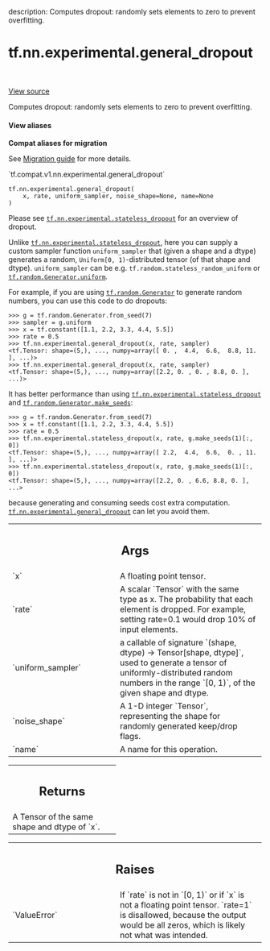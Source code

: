 description: Computes dropout: randomly sets elements to zero to prevent overfitting.

<div itemscope itemtype="http://developers.google.com/ReferenceObject">
<meta itemprop="name" content="tf.nn.experimental.general_dropout" />
<meta itemprop="path" content="Stable" />
</div>

# tf.nn.experimental.general_dropout

<!-- Insert buttons and diff -->

<table class="tfo-notebook-buttons tfo-api nocontent" align="left">

</table>

<a target="_blank" class="external" href="/code/stable/tensorflow/python/ops/nn_ops.py">View source</a>



Computes dropout: randomly sets elements to zero to prevent overfitting.


<section class="expandable">
  <h4 class="showalways">View aliases</h4>
  <p>
<b>Compat aliases for migration</b>
<p>See
<a href="https://www.tensorflow.org/guide/migrate">Migration guide</a> for
more details.</p>
<p>`tf.compat.v1.nn.experimental.general_dropout`</p>
</p>
</section>

<pre class="devsite-click-to-copy prettyprint lang-py tfo-signature-link">
<code>tf.nn.experimental.general_dropout(
    x, rate, uniform_sampler, noise_shape=None, name=None
)
</code></pre>



<!-- Placeholder for "Used in" -->

Please see <a href="../../../tf/nn/experimental/stateless_dropout.md"><code>tf.nn.experimental.stateless_dropout</code></a> for an overview
of dropout.

Unlike <a href="../../../tf/nn/experimental/stateless_dropout.md"><code>tf.nn.experimental.stateless_dropout</code></a>, here you can supply a
custom sampler function `uniform_sampler` that (given a shape and a
dtype) generates a random, `Uniform[0, 1)`-distributed tensor (of
that shape and dtype).  `uniform_sampler` can be
e.g. `tf.random.stateless_random_uniform` or
<a href="../../../tf/random/Generator.md#uniform"><code>tf.random.Generator.uniform</code></a>.

For example, if you are using <a href="../../../tf/random/Generator.md"><code>tf.random.Generator</code></a> to generate
random numbers, you can use this code to do dropouts:

```
>>> g = tf.random.Generator.from_seed(7)
>>> sampler = g.uniform
>>> x = tf.constant([1.1, 2.2, 3.3, 4.4, 5.5])
>>> rate = 0.5
>>> tf.nn.experimental.general_dropout(x, rate, sampler)
<tf.Tensor: shape=(5,), ..., numpy=array([ 0. ,  4.4,  6.6,  8.8, 11. ], ...)>
>>> tf.nn.experimental.general_dropout(x, rate, sampler)
<tf.Tensor: shape=(5,), ..., numpy=array([2.2, 0. , 0. , 8.8, 0. ], ...)>
```

It has better performance than using
<a href="../../../tf/nn/experimental/stateless_dropout.md"><code>tf.nn.experimental.stateless_dropout</code></a> and
<a href="../../../tf/random/Generator.md#make_seeds"><code>tf.random.Generator.make_seeds</code></a>:

```
>>> g = tf.random.Generator.from_seed(7)
>>> x = tf.constant([1.1, 2.2, 3.3, 4.4, 5.5])
>>> rate = 0.5
>>> tf.nn.experimental.stateless_dropout(x, rate, g.make_seeds(1)[:, 0])
<tf.Tensor: shape=(5,), ..., numpy=array([ 2.2,  4.4,  6.6,  0. , 11. ], ...)>
>>> tf.nn.experimental.stateless_dropout(x, rate, g.make_seeds(1)[:, 0])
<tf.Tensor: shape=(5,), ..., numpy=array([2.2, 0. , 6.6, 8.8, 0. ], ...>
```

because generating and consuming seeds cost extra
computation. <a href="../../../tf/nn/experimental/general_dropout.md"><code>tf.nn.experimental.general_dropout</code></a> can let you avoid
them.

<!-- Tabular view -->
 <table class="responsive fixed orange">
<colgroup><col width="214px"><col></colgroup>
<tr><th colspan="2"><h2 class="add-link">Args</h2></th></tr>

<tr>
<td>
`x`<a id="x"></a>
</td>
<td>
A floating point tensor.
</td>
</tr><tr>
<td>
`rate`<a id="rate"></a>
</td>
<td>
A scalar `Tensor` with the same type as x. The probability
that each element is dropped. For example, setting rate=0.1 would drop
10% of input elements.
</td>
</tr><tr>
<td>
`uniform_sampler`<a id="uniform_sampler"></a>
</td>
<td>
a callable of signature `(shape, dtype) ->
Tensor[shape, dtype]`, used to generate a tensor of uniformly-distributed
random numbers in the range `[0, 1)`, of the given shape and dtype.
</td>
</tr><tr>
<td>
`noise_shape`<a id="noise_shape"></a>
</td>
<td>
A 1-D integer `Tensor`, representing the
shape for randomly generated keep/drop flags.
</td>
</tr><tr>
<td>
`name`<a id="name"></a>
</td>
<td>
A name for this operation.
</td>
</tr>
</table>



<!-- Tabular view -->
 <table class="responsive fixed orange">
<colgroup><col width="214px"><col></colgroup>
<tr><th colspan="2"><h2 class="add-link">Returns</h2></th></tr>
<tr class="alt">
<td colspan="2">
A Tensor of the same shape and dtype of `x`.
</td>
</tr>

</table>



<!-- Tabular view -->
 <table class="responsive fixed orange">
<colgroup><col width="214px"><col></colgroup>
<tr><th colspan="2"><h2 class="add-link">Raises</h2></th></tr>

<tr>
<td>
`ValueError`<a id="ValueError"></a>
</td>
<td>
If `rate` is not in `[0, 1)` or if `x` is not a floating point
tensor. `rate=1` is disallowed, because the output would be all zeros,
which is likely not what was intended.
</td>
</tr>
</table>


